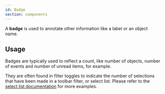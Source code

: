 ```yaml
---
id: Badge
section: components
---
```

A **badge** is used to annotate other information like a label or an object name. 

## Usage

Badges are typically used to reflect a count, like number of objects, number of events and number of unread items, for example.

They are often found in filter toggles to indicate the number of selections that have been made in a toolbar filter, or select list. Please refer to the 
[select list documentation](/components/select/design-guidelines#checkbox-select) for more examples.